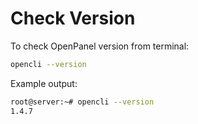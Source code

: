 # Check Version

To check OpenPanel version from terminal:

```bash
opencli --version 
```

Example output:

```bash
root@server:~# opencli --version
1.4.7
```
